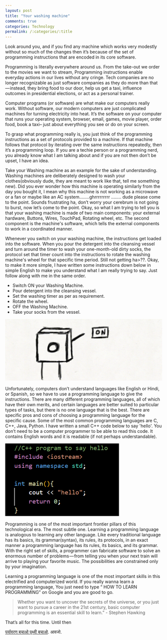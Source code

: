 ```yaml
---
layout: post
title: "Your washing machine"
comments: true
categories: Technology
permalink: /:categories/:title
---
```


Look around you, and if you find any machine which works very modestly without so much of the changes then it’s because of the set of programming instructions that are encoded in its core software.

Programming is literally everywhere around us. From the take-out we order to the movies we want to stream, Programming instructions enable everyday actions in our lives without any cringe. Tech companies are no longer recognizable as just software companies as they do more than that — instead, they bring food to our door, help us get a taxi, influence outcomes in presidential elections, or act as a personal trainer.

Computer programs (or software) are what make our computers really work. Without software, our modern computers are just complicated machines for turning electricity into heat. It’s the software on your computer that runs your operating system, browser, email, games, movie player, order food, book a taxi– just about everything you see or do on your screen.

To grasp what programming really is, you just think of the programming instructions as a set of protocols provided to a machine. If that machine follows that protocol by iterating over the same instructions repeatedly, then it’s a programming loop. If you are a techie person or a programming nerd, you already know what I am talking about and if you are not then don’t be upset, I have an idea.

Take your Washing machine as an example for the sake of understanding. Washing machines are deliberately designed to wash your clothes(obviously dude, they are meant to work like that, tell me something new). Did you ever wonder how this machine is operating similarly from the day you bought it, I mean why this machine is not working as a microwave or a fan or maybe like an AC system……..ghrrrrrrrrr …….. dude please come to the point. Sounds frustrating ha, don’t worry your cerebrum is not going to burst, now let’s come to the point. Okay, so what I am trying to tell you is that your washing machine is made of two main components: your external hardware, Buttons, Wires, TouchPad, Rotating wheel, etc. The second component is the machine's software, which tells the external components to work in a coordinated manner.

Whenever you switch on your washing machine, the instructions get loaded into the software. When you pour the detergent into the cleansing vessel and turn around the timer to wash your one-month-old dirty socks, the protocol set that timer count into the instructions to rotate the washing machine's wheel for that specific time period. Still not getting ha>??. Okay, to make it more simple, I have written some instructions down below in simple English to make you understand what I am really trying to say. Just follow along with me in the same order.

* Switch ON your Washing Machine.
* Pour detergent into the cleansing vessel.
* Set the washing timer as per as requirement.
* Rotate the wheel.
* OFF the Washing Machine.
* Take your socks from the vessel.

![program](/assets/posts_images/program.gif)

Unfortunately, computers don’t understand languages like English or Hindi, or Spanish, so we have to use a programming language to give the instructions. There are many different programming languages, all of which have their own merits, and certain languages are better suited to particular types of tasks, but there is no one language that is the best. There are specific pros and cons of choosing a programming language for the specific cause. Some of the most common programming languages are C, C++, Java, Python. I have written a small C++ code below to say 'hello'. You don’t need to be a computer programmer to be able to read this code. It contains English words and it is readable (if not perhaps understandable).

![cpp](/assets/posts_images/cplus.png)

Programming is one of the most important frontier pillars of this technological era. The most subtle one. Learning a programming language is analogous to learning any other language. Like every traditional language has its basics, its grammar(syntax), its rules, its protocols, in an exact manner a programming language has its rules, its basics, and its grammar. With the right set of skills, a programmer can fabricate software to solve an enormous number of problems — from telling you when your next train will arrive to playing your favorite music. The possibilities are constrained only by your imagination.

Learning a programming language is one of the most important skills in this electrified and computerized world. If you really wanna learn a programming language, You just need to type “ HOW TO LEARN PROGRAMMING” on Google and you are good to go.

> Whether you want to uncover the secrets of the universe, or you just want to pursue a career in the 21st century, basic computer programming is an essential skill to learn.” - Stephen Hawking

That’s all for this time. Until then

[पर्यावरण बचाओ पृथ्वी बचाओ](https://youtu.be/_38JDGnr0vA). आवजो.
